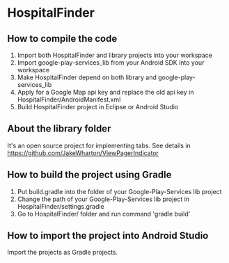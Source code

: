 # HospitalFinder

## How to compile the code
1. Import both HospitalFinder and library projects into your workspace
2. Import google-play-services_lib from your Android SDK into your workspace
3. Make HospitalFinder depend on both library and google-play-services_lib
4. Apply for a Google Map api key and replace the old api key in HospitalFinder/AndroidManifest.xml
5. Build HospitalFinder project in Eclipse or Android Studio

## About the library folder
It's an open source project for implementing tabs.
See details in https://github.com/JakeWharton/ViewPagerIndicator

## How to build the project using Gradle
1. Put build.gradle into the folder of your Google-Play-Services lib project
2. Change the path of your Google-Play-Services lib project in HospitalFinder/settings.gradle
3. Go to HospitalFinder/ folder and run command 'gradle build'

## How to import the project into Android Studio
Import the projects as Gradle projects.

